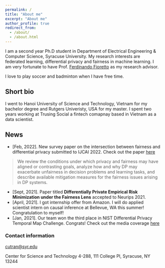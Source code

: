 ```yaml
---
permalink: /
title: "About me"
excerpt: "About me"
author_profile: true
redirect_from: 
  - /about/
  - /about.html
---
```


I am a second year Ph.D student in Department of Electrical Engineering & Computer Science, Syracuse University. My research interests are federated learning, differential privacy and fairness in machine learning. I am very fortunate to have Prof. [Ferdinando Fioretto](https://www2.isye.gatech.edu/~fferdinando3/) as my research advisor. 

I love to play soccer and badminton when I have free time. 



## Short bio


I went to Hanoi University of Science and Technology, Vietnam for my bachelor degree and Rutgers Univeristy, USA for my master. I spent two years working at Trusing Social a fintech comapnay based in Vietnam as a data scientist. 


## News

* [Feb, 2022]. New  survey paper on the intersection between fairness and  differential privacy submitted to IJCAI 2022. Check out the paper [here](https://arxiv.org/pdf/2202.08187.pdf) 
> We review the conditions under which privacy and fairness may have aligned or contrasting goals, analyze how and why DP may exacerbate unfairness in decision problems and learning tasks, and describe available mitigation measures for the fairness issues arising in DP systems.

* [Sept, 2021]. Paper titled **Differentially Private Empirical Risk Minimization under the Fairness Lens** accepted to Neurips 2021. 
* [April, 2021]. I got internship offer from  Amazon. I will do applied scientist intern on causal inference at Bellevue, WA this summer! Congratulation to myself!
* [Jan, 2021]. Our team won the third place in NIST Differential Privacy Temporal Map  Challenge. Congrats! Check out the media coverage [here](https://www.drivendata.co/blog/differential-privacy-winners-sprint1/) 

### Contact information
cutran@syr.edu

Center for Science and Technology 4-288, 111 College Pl, Syracuse, NY 13244





